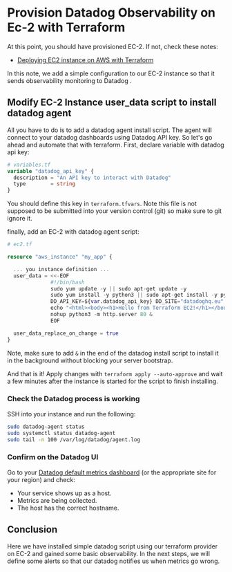 # Provision Datadog Observability on Ec-2 with Terraform

At this point, you should have provisioned EC-2. If not, check these notes:

- [Deploying EC2 instance on AWS with Terraform](https://www.viktorvasylkovskyi.com/posts/provisioning-ec2-on-aws-with-terraform)

In this note, we add a simple configuration to our EC-2 instance so that it sends observability monitoring to Datadog .

## Modify EC-2 Instance user_data script to install datadog agent

All you have to do is to add a datadog agent install script. The agent will connect to your datadog dashboards using Datadog API key. So let's go ahead and automate that with terraform. First, declare variable with datadog api key:

```tf
# variables.tf
variable "datadog_api_key" {
  description = "An API key to interact with Datadog"
  type        = string
}
```

You should define this key in `terraform.tfvars`. Note this file is not supposed to be submitted into your version control (git) so make sure to git ignore it.

finally, add an EC-2 with datadog agent script:

```tf
# ec2.tf

resource "aws_instance" "my_app" {

  ... you instance definition ...
  user_data = <<-EOF
              #!/bin/bash
              sudo yum update -y || sudo apt-get update -y
              sudo yum install -y python3 || sudo apt-get install -y python3
              DD_API_KEY=${var.datadog_api_key} DD_SITE="datadoghq.eu"  bash -c "$(curl -L https://install.datadoghq.com/scripts/install_script_agent7.sh)" &
              echo "<html><body><h1>Hello from Terraform EC2!</h1></body></html>" > index.html
              nohup python3 -m http.server 80 &
              EOF

  user_data_replace_on_change = true
}
```

Note, make sure to add `&` in the end of the datadog install script to install it in the background without blocking your server bootstrap.

And that is it! Apply changes with `terraform apply --auto-approve` and wait a few minutes after the instance is started for the script to finish installing.

### Check the Datadog process is working

SSH into your instance and run the following:

```bash
sudo datadog-agent status
sudo systemctl status datadog-agent
sudo tail -n 100 /var/log/datadog/agent.log
```

### Confirm on the Datadog UI

Go to your [Datadog default metrics dashboard](https://app.datadoghq.eu/dash/integration/30/system---metrics) (or the appropriate site for your region) and check:

- Your service shows up as a host.
- Metrics are being collected.
- The host has the correct hostname.

## Conclusion

Here we have installed simple datadog script using our terraform provider on EC-2 and gained some basic observability. In the next steps, we will define some alerts so that our datadog notifies us when metrics go wrong.

